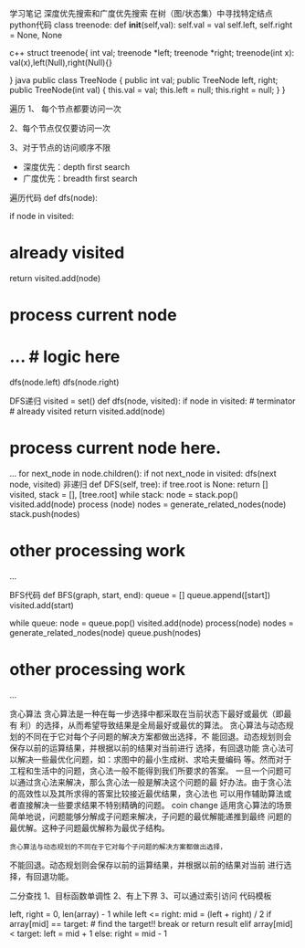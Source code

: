 ﻿学习笔记
深度优先搜索和广度优先搜索
在树（图/状态集）中寻找特定结点
python代码
class treenode:
  def __init__(self,val):
      self.val = val
      self.left, self.right = None, None

c++
struct treenode{
 int val;
 treenode *left;
 treenode *right;
treenode(int x): val(x),left(Null),right(Null){}

}
java
public class TreeNode { 
public int val; 
public TreeNode left, right; 
public TreeNode(int val) { 
 this.val = val; 
 this.left = null; 
 this.right = null; 
} 
}

遍历
1、  每个节点都要访问一次

2、每个节点仅仅要访问一次

3、对于节点的访问顺序不限 
- 深度优先：depth first search 
- 广度优先：breadth first search

遍历代码
def dfs(node): 
 
if node in visited: 
# already visited 
return
 visited.add(node) 
 # process current node 
# ... # logic here 
 dfs(node.left) 
 dfs(node.right)


DFS递归
visited = set() 
def dfs(node, visited): 
    if node in visited: # terminator 
    # already visited 
	return 
    visited.add(node) 
# process current node here. 
...
   for next_node in node.children(): 
      if not next_node in visited: 
          dfs(next node, visited)
非递归
def DFS(self, tree): 
    if tree.root is None: 
      return [] 
    visited, stack = [], [tree.root] 
    while stack: 
       node = stack.pop() 
       visited.add(node) 
       process (node) 
       nodes = generate_related_nodes(node) 
       stack.push(nodes) 
# other processing work 
...

BFS代码
def BFS(graph, start, end): 
   queue = [] 
   queue.append([start]) 
   visited.add(start) 

   while queue: 
     node = queue.pop() 
     visited.add(node) 
     process(node) 
     nodes = generate_related_nodes(node) 
     queue.push(nodes) 
# other processing work 
...

贪心算法
    贪心算法是一种在每一步选择中都采取在当前状态下最好或最优（即最有
利）的选择，从而希望导致结果是全局最好或最优的算法。 
    贪心算法与动态规划的不同在于它对每个子问题的解决方案都做出选择，不
能回退。动态规划则会保存以前的运算结果，并根据以前的结果对当前进行
选择，有回退功能
    贪心法可以解决一些最优化问题，如：求图中的最小生成树、求哈夫曼编码
等。然而对于工程和生活中的问题，贪心法一般不能得到我们所要求的答案。 
    一旦一个问题可以通过贪心法来解决，那么贪心法一般是解决这个问题的最
好办法。由于贪心法的高效性以及其所求得的答案比较接近最优结果，贪心法也
 可以用作辅助算法或者直接解决一些要求结果不特别精确的问题。
coin change
适用贪心算法的场景
    简单地说，问题能够分解成子问题来解决，子问题的最优解能递推到最终
问题的最优解。这种子问题最优解称为最优子结构。

    贪心算法与动态规划的不同在于它对每个子问题的解决方案都做出选择，
不能回退。动态规划则会保存以前的运算结果，并根据以前的结果对当前
进行选择，有回退功能。

二分查找
1、目标函数单调性
2、有上下界
3、可以通过索引访问
代码模板

left, right = 0, len(array) - 1 
while left <= right:
	mid = (left + right) / 2 
	if array[mid] == target: 
	 # find the target!! 
		break or return result 
	elif array[mid] < target: 
		left = mid + 1 
	else: 
		right = mid - 1

